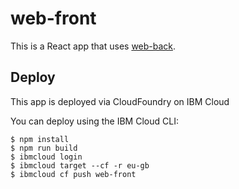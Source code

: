 # web-front

This is a React app that uses [web-back](https://github.com/mzmudziak/web-back).

## Deploy

This app is deployed via CloudFoundry on IBM Cloud

You can deploy using the IBM Cloud CLI:
```
$ npm install
$ npm run build
$ ibmcloud login
$ ibmcloud target --cf -r eu-gb
$ ibmcloud cf push web-front
```

